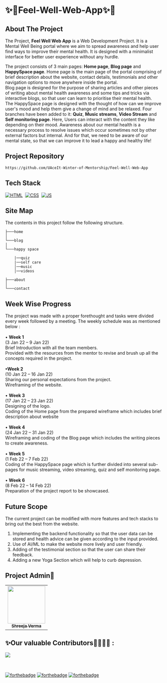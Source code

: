 
# ✨🌸Feel-Well-Web-App✨🌸

## About The Project

The Project, <strong>Feel Well Web App</strong> is a Web Development Project. It is a Mental Well Being portal where we aim to spread awareness and help user find ways to improve their mental health. It is designed with a minimalist interface for better user experience without any hurdle. 

The project consists of 3 main pages: <strong>Home page</strong>, <strong>Blog page</strong> and <strong>HappySpace page</strong>. Home page is the main page of the portal comprising of brief description about the website, contact details, testimonials and other navigation options to move anywhere inside the portal. 
<br>Blog page is designed for the purpose of sharing articles and other pieces of writing about mental health awareness and some tips and tricks via interactive blogs, so that user can learn to prioritise their mental health.
<br>The HappySpace page is designed with the thought of how can we improve user's mood and help them give a change of mind and be relaxed. Four branches have been added to it: <strong>Quiz</strong>, <strong>Music streams</strong>, <strong>Video Stream</strong> and <strong>Self monitoring page</strong>. Here, Users can interact with the content they like depending on their mood. Awareness about our mental health is a necessary process to resolve issues which occur sometimes not by other external factors but internal. And for that, we need to be aware of our mental state, so that we can improve it to lead a happy and healthy life!



## Project Repository 

```
https://github.com/UAceIt-Winter-of-Mentorship/Feel-Well-Web-App
```

## Tech Stack
[![HTML](https://img.shields.io/badge/html5%20-%23E34F26.svg?&style=for-the-badge&logo=html5&logoColor=white)](https://github.com/manankohlii/spacex-launch-data/search?l=html)&nbsp;
[![CSS](https://img.shields.io/badge/css3%20-%231572B6.svg?&style=for-the-badge&logo=css3&logoColor=white)](https://github.com/manankohlii/spacex-launch-data/search?l=css)&nbsp;
[![JS](https://img.shields.io/badge/javascript%20-%23323330.svg?&style=for-the-badge&logo=javascript&logoColor=%23F7DF1E)](https://github.com/manankohlii/spacex-launch-data/search?l=javascript)

## Site Map
The contents in this project follow the following structure.

```
├───home
│
└───blog
│
└───happy space

    |──quiz
    |──self care
    │──music
    │──videos

├───about
│
└───contact
```

## Week Wise Progress
The project was made with a proper forethought and tasks were divided every week followed by a meeting. The weekly schedule was as mentioned below :
    <br><br> • <strong>Week 1</strong>
    <br>(3 Jan 22 – 9 Jan 22)
    <br> Brief Introduction with all the team members.
    <br> Provided with the resources from the mentor to revise and brush up all the concepts required in the project.
    <br>
    <br><strong>•Week 2</strong>
    <br> (10 Jan 22 – 16 Jan 22)
    <br> Sharing our personal expectations from the project.
    <br> Wireframing of the website.
    <br>
    <br> • <strong>Week 3</strong>
    <br>(17 Jan 22 – 23 Jan 22)
    <br> Designing of the logo.
    <br>Coding of the Home page from the prepared wireframe which includes brief description about website
    <br>
    <br> • <strong>Week 4</strong>
    <br> (24 Jan 22 – 31 Jan 22)
    <br> Wireframing and coding of the Blog page which includes the writing pieces to create awareness.
    <br>
    <br> • <strong>Week 5</strong>
    <br> (1 Feb 22 – 7 Feb 22)
    <br> Coding of the HappySpace page which is further divided into several sub-pages for music streaming, video streaming, quiz and self monitoring page.
    <br>
    <br> • <strong>Week 6</strong>
    <br>(8 Feb 22 – 14 Feb 22)
    <br> Preparation of the project report to be showcased.


## Future Scope 
The current project can be modified with more features and tech stacks to bring out the best from the website. 
1. Implementing the backend functionality so that the user data can be stored and health advice can be given according to the input provided. 
2. Use of AI/ML to make the website more lively and user friendly.
3. Adding of the testimonial section so that the user can share their feedback.
4. Adding a new Yoga Section which will help to curb depression.

## Project Admin👩
<table>
  <tr>
    <td align="center"><a href="https://github.com/shreejaverma"><img src="https://avatars.githubusercontent.com/u/60843543?v=4" height="120px" width="120px"/><br/><sub><b>Shreeja Verma</b></sub></a></td>
  </tr>
</table>


## ✨Our valuable Contributors👩‍💻👨‍💻 :
<a href="https://github.com/UAceIt-Winter-of-Mentorship/Feel-Well-Web-App/graphs/contributors">
  <img src="https://contrib.rocks/image?repo=UAceIt-Winter-of-Mentorship/Feel-Well-Web-App" />
</a>

<br></br>
[![forthebadge](https://forthebadge.com/images/badges/made-with-javascript.svg)](https://forthebadge.com)
[![forthebadge](https://forthebadge.com/images/badges/built-with-love.svg)](https://forthebadge.com) 
[![forthebadge](https://forthebadge.com/images/badges/built-by-developers.svg)](https://forthebadge.com)
